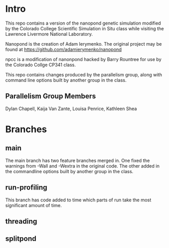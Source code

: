 # Intro
This repo contains a version of the nanopond genetic simulation modified by the Colorado College Scientific Simulation in Situ class while visiting the Lawrence Livermore National Laboratory.

Nanopond is the creation of Adam Ierymenko.  The original project may be found
at https://github.com/adamierymenko/nanopond

npcc is a modification of nanonpond hacked by Barry Rountree for use by the
Colorado Collge CP341 class.

This repo contains changes produced by the parallelism group, along with command line options built by another group in the class.
## Parallelism Group Members
Dylan Chapell, Kaija Van Zante, Louisa Penrice, Kathleen Shea

# Branches
## main
The main branch has two feature branches merged in. One fixed the warnings from -Wall and -Wextra in the original code. The other added in the commandline options built by another group in the class.
## run-profiling
This branch has code added to time which parts of run take the most significant amount of time.

## threading


## splitpond


